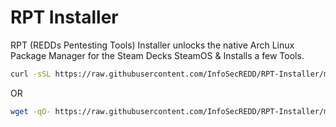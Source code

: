 # RPT Installer
 RPT (REDDs Pentesting Tools) Installer unlocks the native Arch Linux Package Manager for the Steam Decks SteamOS & Installs a few Tools.


```bash
curl -sSL https://raw.githubusercontent.com/InfoSecREDD/RPT-Installer/main/RPT.sh | bash -
```
OR
```bash
wget -qO- https://raw.githubusercontent.com/InfoSecREDD/RPT-Installer/main/RPT.sh | bash -
```
